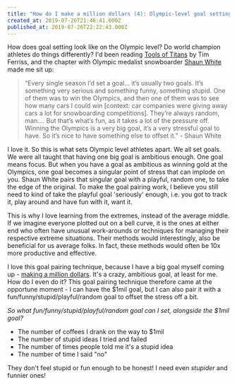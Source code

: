 ```yaml
---
title: "How do I make a million dollars (4): Olympic-level goal setting"
created_at: 2019-07-26T21:46:41.000Z
published_at: 2019-07-26T22:22:43.000Z
---
```

How does goal setting look like on the Olympic level? Do world champion athletes do things differently? I'd been reading [Tools of Titans](https://www.amazon.com/Tools-Titans-Billionaires-World-Class-Performers/dp/1328683788) by Tim Ferriss, and the chapter with Olympic medalist snowboarder [Shaun White](https://tim.blog/2016/02/18/shaun-white-the-most-unholy-snowboarder-ever/) made me sit up: 

  

> “Every single season I’d set a goal... it’s usually two goals. It’s something very serious and something funny, something stupid. One of them was to win the Olympics, and then one of them was to see how many cars I could win \[context: car companies were giving away cars a lot for snowboarding competitions\]. They’re always random, man.... But that’s what’s fun, as it takes a lot of the pressure off. Winning the Olympics is a very big goal, it’s a very stressful goal to have. So it’s nice to have something else to offset it.” - Shaun White

  

I love it. So this is what sets Olympic level athletes apart. We all set goals. We were all taught that having one big goal is ambitious enough. One goal means focus. But when you have a goal as ambitious as winning gold at the Olympics, one goal becomes a singular point of stress that can implode on you. Shaun White pairs that singular goal with a playful, random one, to take the edge of the original. To make the goal pairing work, I believe you still need to kind of take the playful goal 'seriously' enough, i.e. you got to track it, play around and have fun with it, want it. 

  

This is why I love learning from the extremes, instead of the average middle. If we imagine everyone plotted out on a bell curve, it is the ones at either end who often have unusual work-arounds or techniques for managing their respective extreme situations. Their methods would interestingly, also be beneficial for us average folks. In fact, these methods would often be 10x more productive and effective. 

  

I love this goal pairing technique, because I have a big goal myself coming up - [making a million dollars](https://200wordsaday.com/search?category=milliondollarquestion). It's a crazy, ambitious goal, at least for me. How do I even do it? This goal pairing technique therefore came at the opportune moment - I can have the $1mil goal, but I can also pair it with a fun/funny/stupid/playful/random goal to offset the stress off a bit. 

  

_So what fun/funny/stupid/playful/random goal can I set, alongside the $1mil goal?_

*   The number of coffees I drank on the way to $1mil
*   The number of stupid ideas I tried and failed
*   The number of times people told me it's a stupid idea
*   The number of time I said "no"

  

They don't feel stupid or fun enough to be honest! I need even _stupider_ and funnier ones!
